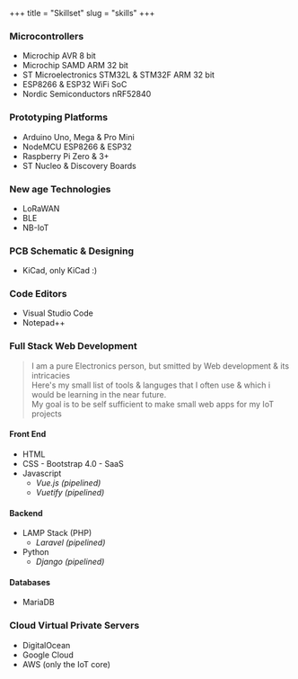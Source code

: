 +++
title = "Skillset"
slug = "skills"
+++

### Microcontrollers

- Microchip AVR 8 bit
- Microchip SAMD ARM 32 bit
- ST Microelectronics STM32L & STM32F ARM 32 bit
- ESP8266 & ESP32 WiFi SoC
- Nordic Semiconductors nRF52840

### Prototyping Platforms

- Arduino Uno, Mega & Pro Mini
- NodeMCU ESP8266 & ESP32
- Raspberry Pi Zero & 3+
- ST Nucleo & Discovery Boards

### New age Technologies

- LoRaWAN
- BLE
- NB-IoT

### PCB Schematic & Designing

- KiCad, only KiCad :)

### Code Editors

- Visual Studio Code
- Notepad++

### Full Stack Web Development

> I am a pure Electronics person, but smitted by Web development & its intricacies  
> Here's my small list of tools & languges that I often use & which i would be learning in the near future.  
> My goal is to be self sufficient to make small web apps for my IoT projects

#### Front End

- HTML
- CSS - Bootstrap 4.0 - SaaS
- Javascript
  - _Vue.js (pipelined)_
  - _Vuetify (pipelined)_

#### Backend

- LAMP Stack (PHP) 
  - _Laravel (pipelined)_
- Python 
  - _Django (pipelined)_

#### Databases

- MariaDB

### Cloud Virtual Private Servers

- DigitalOcean
- Google Cloud
- AWS (only the IoT core)
